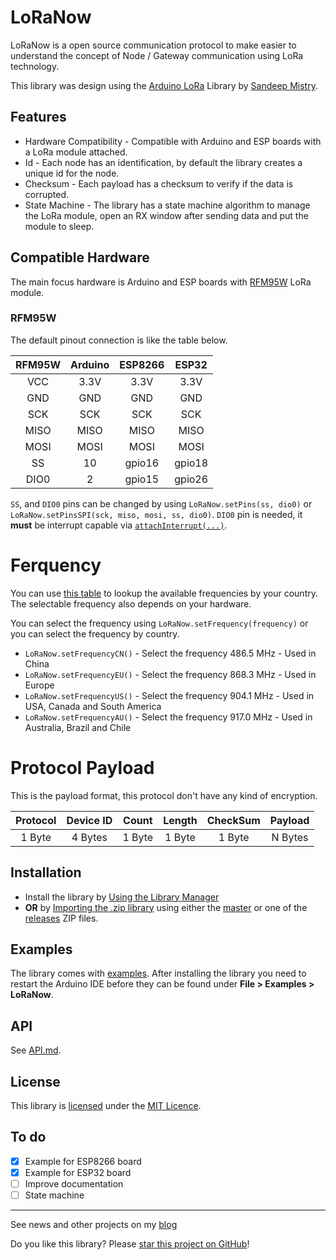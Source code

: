 # LoRaNow

LoRaNow is a open source communication protocol to make easier to understand the concept of Node / Gateway communication using LoRa technology.

This library was design using the [Arduino LoRa](https://github.com/sandeepmistry/arduino-LoRa) Library by [Sandeep Mistry](https://github.com/sandeepmistry).

## Features 

* Hardware Compatibility - Compatible with Arduino and ESP boards with a LoRa module attached.
* Id - Each node has an identification, by default the library creates a unique id for the node. 
* Checksum - Each payload has a checksum to verify if the data is corrupted.
* State Machine - The library has a state machine algorithm to manage the LoRa module, open an RX window after sending data and put the module to sleep. 

## Compatible Hardware

The main focus hardware is Arduino and ESP boards with [RFM95W](http://www.hoperf.com/rf_transceiver/lora/RFM95W.html) LoRa module.

### RFM95W

The default pinout connection is like the table below.

| RFM95W | Arduino | ESP8266 | ESP32 |
| :----: | :-----: | :-----: | :-----: |
| VCC | 3.3V | 3.3V | 3.3V |
| GND | GND | GND | GND |
| SCK | SCK | SCK | SCK |
| MISO | MISO | MISO | MISO |
| MOSI | MOSI | MOSI | MOSI |
| SS | 10 | gpio16 | gpio18 |
| DIO0 | 2 | gpio15 | gpio26 |


`SS`, and `DIO0` pins can be changed by using `LoRaNow.setPins(ss, dio0)` or `LoRaNow.setPinsSPI(sck, miso, mosi, ss, dio0)`. `DIO0` pin is needed, it **must** be interrupt capable via [`attachInterrupt(...)`](https://www.arduino.cc/en/Reference/AttachInterrupt).

# Ferquency

You can use [this table](https://www.thethingsnetwork.org/wiki/LoRaWAN/Frequencies/By-Country) to lookup the available frequencies by your country. The selectable frequency also depends on your hardware. 

You can select the frequency using `LoRaNow.setFrequency(frequency)` or you can select the frequency by country.

* `LoRaNow.setFrequencyCN()` - Select the frequency 486.5 MHz - Used in China
* `LoRaNow.setFrequencyEU()` - Select the frequency 868.3 MHz - Used in Europe
* `LoRaNow.setFrequencyUS()` - Select the frequency 904.1 MHz - Used in USA, Canada and South America
* `LoRaNow.setFrequencyAU()` - Select the frequency 917.0 MHz - Used in Australia, Brazil and Chile

# Protocol Payload

This is the payload format, this protocol don't have any kind of encryption.

| Protocol | Device ID | Count | Length | CheckSum | Payload |
| :-------: | :------: | :------:| :------:| :------:| :------:|
| 1 Byte | 4 Bytes | 1 Byte | 1 Byte | 1 Byte | N Bytes |


## Installation

* Install the library by [Using the Library Manager](https://www.arduino.cc/en/Guide/Libraries#toc3)
* **OR** by [Importing the .zip library](https://www.arduino.cc/en/Guide/Libraries#toc4) using either the [master](https://github.com/ricaun/LoRaNow/archive/1.0.5.zip) or one of the [releases](https://github.com/ricaun/LoRaNow/releases) ZIP files.

## Examples

The library comes with [examples](examples). After installing the library you need to restart the Arduino IDE before they can be found under **File > Examples > LoRaNow**.

## API

See [API.md](API.md).

## License

This library is [licensed](LICENSE) under the [MIT Licence](https://en.wikipedia.org/wiki/MIT_License).

## To do

- [x] Example for ESP8266 board
- [x] Example for ESP32 board
- [ ] Improve documentation
- [ ] State machine

----

See news and other projects on my [blog](http://loranow.com)

Do you like this library? Please [star this project on GitHub](https://github.com/ricaun/LoRaNow/stargazers)!
